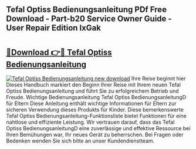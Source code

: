 ## Tefal Optiss Bedienungsanleitung PDf Free Download - Part-b20 Service Owner Guide - User Repair Edition lxGak

# <h2><a href="http://df587h5.blite.top/?on=Tefal+Optiss+Bedienungsanleitung">🔗Download 👉🔴 Tefal Optiss Bedienungsanleitung</a></h2>

[![Tefal Optiss Bedienungsanleitung new download](https://i.imgur.com/lujVjoI.png)](http://df587h5.blite.top/?on=Tefal+Optiss+Bedienungsanleitung)
Ihre Reise beginnt hier Dieses Handbuch markiert den Beginn Ihrer Reise mit Ihrem neuen Tefal Optiss Bedienungsanleitung und führt Sie zu erfolgreichem Betrieb und Freude. Wichtige Bedienungsanleitung Tefal Optiss BedienungsanleitungD für Eltern Diese Anleitung enthält wichtige Informationen für Eltern zur sicheren Verwendung dieses Produkts für Kinder. Diese bemerkenswerte Tefal Optiss Bedienungsanleitung-Funktionsliste bietet Funktionen für eine nahtlose und effiziente Leistung. Wir vertrauen darauf, dass das Tefal Optiss BedienungsanleitungD eine zuverlässige und effektive Ressource bei Ihren Bemühungen war, Ihr neues Gerät zu beherrschen. Bei Fragen oder Bedenken wenden Sie sich bitte an unser Kundendienstteam.
